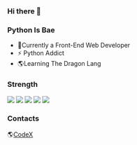 ### Hi there 👋

### Python Is Bae

- 🌱Currently a Front-End Web Developer
-  ⚡ Python Addict
- 🌎Learning The Dragon Lang

### Strength

<p>
 <img src="https://img.shields.io/badge/JavaScript-%E2%98%85%E2%98%85%E2%98%85-Important"/>
 <img src="https://img.shields.io/badge/Python-%E2%98%85%E2%98%85%E2%98%85%E2%98%85-red" />
 <img src="https://img.shields.io/badge/HTML-%E2%98%85%E2%98%85%E2%98%85%E2%98%85%E2%98%85-yellowgreen"/>
 <img src="https://img.shields.io/badge/CSS3-%E2%98%85%E2%98%85%E2%98%85%E2%98%85-important" />
 <img src="https://img.shields.io/badge/SCSS-%E2%98%85%E2%98%85%E2%98%85%E2%98%85-yellow" />
</p>



### Contacts
🌎[CodeX][CodeX]

[CodeX]:  https://codex-portfolio.netlify.app
<!--
**Castercodex/Castercodex** is a ✨ _special_ ✨ repository because its `README.md` (this file) appears on your GitHub profile.

Here are some ideas to get you started:

- 🔭 I’m currently working on ...
- 🌱 I’m currently learning ...
- 👯 I’m looking to collaborate on ...
- 🤔 I’m looking for help with ...
- 💬 Ask me about ...
- 📫 How to reach me: ...
- 😄 Pronouns: ...
- ⚡ Fun fact: ...
-->
